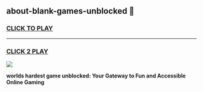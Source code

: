 
## about-blank-games-unblocked 👋
<h3>
<a href="https://premium.freeplayer.one?title=about-blank-games-unblocked&ref=14F">CLICK TO PLAY</a></h3>
<hr>

<h3>
<a href="https://premium.freeplayer.one?title=about-blank-games-unblocked&ref=14F">CLICK 2 PLAY</a>
  
</h3>

<a href="https://premium.freeplayer.one?title=about-blank-games-unblocked&ref=12F/"><img src="https://clearcache.store/games.png"></a>


**worlds hardest game unblocked: Your Gateway to Fun and Accessible Online Gaming**

